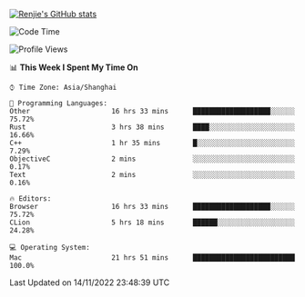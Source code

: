 [![Renjie's GitHub stats](https://github-readme-stats.vercel.app/api?username=liurenjie1024&show_icons=true&theme=chartreuse-dark)](https://github.com/anuraghazra/github-readme-stats)

<!--START_SECTION:waka-->
![Code Time](http://img.shields.io/badge/Code%20Time-326%20hrs%209%20mins-blue)

![Profile Views](http://img.shields.io/badge/Profile%20Views-27-blue)

📊 **This Week I Spent My Time On** 

```text
⌚︎ Time Zone: Asia/Shanghai

💬 Programming Languages: 
Other                    16 hrs 33 mins      ███████████████████░░░░░░   75.72% 
Rust                     3 hrs 38 mins       ████░░░░░░░░░░░░░░░░░░░░░   16.66% 
C++                      1 hr 35 mins        █░░░░░░░░░░░░░░░░░░░░░░░░   7.29% 
ObjectiveC               2 mins              ░░░░░░░░░░░░░░░░░░░░░░░░░   0.17% 
Text                     2 mins              ░░░░░░░░░░░░░░░░░░░░░░░░░   0.16%

🔥 Editors: 
Browser                  16 hrs 33 mins      ███████████████████░░░░░░   75.72% 
CLion                    5 hrs 18 mins       ██████░░░░░░░░░░░░░░░░░░░   24.28%

💻 Operating System: 
Mac                      21 hrs 51 mins      █████████████████████████   100.0%

```


 Last Updated on 14/11/2022 23:48:39 UTC
<!--END_SECTION:waka-->

